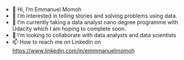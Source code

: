 - 👋 Hi, I’m Emmanuel Momoh
- 👀 I’m interested in telling stories and solving problems using data.
- 🌱 I’m currently taking a data analyst nano degree programme with Udacity which I am hoping to complete soon.
- 💞️ I’m looking to collaborate with data analysts and data scientists
- 📫 How to reach me on Linkedin on https://www.linkedin.com/in/emmmanuelmomoh

<!---
nuel000/nuel000 is a ✨ special ✨ repository because its `README.md` (this file) appears on your GitHub profile.
You can click the Preview link to take a look at your changes.
--->
